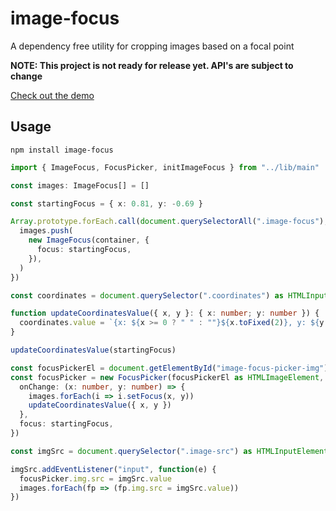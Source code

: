 # image-focus
A dependency free utility for cropping images based on a focal point

**NOTE: This project is not ready for release yet. API's are subject to change**

[Check out the demo](https://stackblitz.com/edit/image-focus)

## Usage

```
npm install image-focus
```

```ts
import { ImageFocus, FocusPicker, initImageFocus } from "../lib/main"

const images: ImageFocus[] = []

const startingFocus = { x: 0.81, y: -0.69 }

Array.prototype.forEach.call(document.querySelectorAll(".image-focus"), function(container: HTMLElement) {
  images.push(
    new ImageFocus(container, {
      focus: startingFocus,
    }),
  )
})

const coordinates = document.querySelector(".coordinates") as HTMLInputElement

function updateCoordinatesValue({ x, y }: { x: number; y: number }) {
  coordinates.value = `{x: ${x >= 0 ? " " : ""}${x.toFixed(2)}, y: ${y >= 0 ? " " : ""}${y.toFixed(2)}}`
}

updateCoordinatesValue(startingFocus)

const focusPickerEl = document.getElementById("image-focus-picker-img")
const focusPicker = new FocusPicker(focusPickerEl as HTMLImageElement, {
  onChange: (x: number, y: number) => {
    images.forEach(i => i.setFocus(x, y))
    updateCoordinatesValue({ x, y })
  },
  focus: startingFocus,
})

const imgSrc = document.querySelector(".image-src") as HTMLInputElement

imgSrc.addEventListener("input", function(e) {
  focusPicker.img.src = imgSrc.value
  images.forEach(fp => (fp.img.src = imgSrc.value))
})
```
